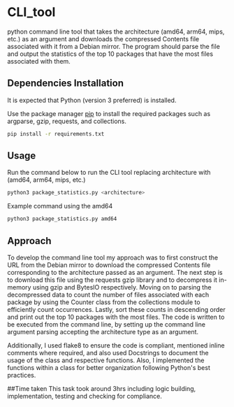 # CLI_tool
python command line tool that takes the architecture (amd64, arm64, mips, etc.) as an argument and downloads the compressed Contents file associated with it from a Debian mirror. The program should parse the file and output the statistics of the top 10 packages that have the most files associated with them.

## Dependencies Installation
It is expected that Python (version 3 preferred) is installed.

Use the package manager [pip](https://pip.pypa.io/en/stable/) to install the required packages such as argparse, gzip, requests, and collections.

```bash
pip install -r requirements.txt
```

## Usage 
Run the command below to run the CLI tool replacing architecture with (amd64, arm64, mips, etc.) 
```python
python3 package_statistics.py <architecture>
```
Example command using the amd64
```python
python3 package_statistics.py amd64
```
## Approach
To develop the command line tool my approach was to first construct the URL from the Debian mirror to download the compressed Contents file corresponding to the architecture passed as an argument. The next step is to download this file using the requests gzip library and to decompress it in-memory using gzip and BytesIO respectively. Moving on to parsing the decompressed data to count the number of files associated with each package by using the Counter class from the collections module to efficiently count occurrences. Lastly, sort these counts in descending order and print out the top 10 packages with the most files. The code is written to be executed from the command line, by setting up the command line argument parsing accepting the architecture type as an argument. 

Additionally, I used flake8 to ensure the code is compliant, mentioned inline comments where required, and also used Docstrings to document the usage of the class and respective functions. Also, I implemented the functions within a class for better organization following Python's best practices. 

##Time taken
This task took around 3hrs including logic building, implementation, testing and checking for compliance.
